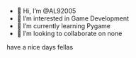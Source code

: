 - 👋 Hi, I’m @AL92005
- 👀 I’m interested in Game Development
- 🌱 I’m currently learning Pygame
- 💞️ I’m looking to collaborate on none

have a nice days fellas


